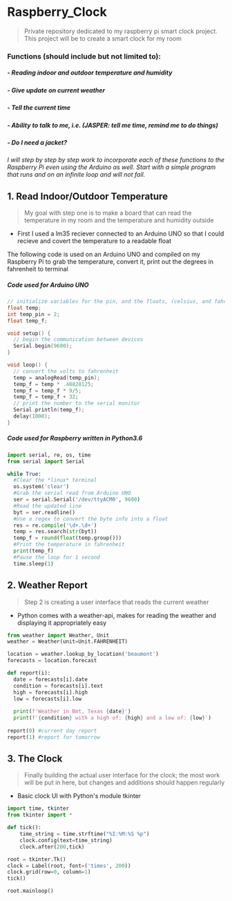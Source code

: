 # Raspberry_Clock
> Private repository dedicated to my raspberry pi smart clock project. 
> This project will be to create a smart clock for my room

### Functions (should include but not limited to):
  ##### - Reading indoor and outdoor temperature and humidity
  ##### - Give update on current weather
  ##### - Tell the current time
  ##### - Ability to talk to me, i.e. (JASPER: tell me time, remind me to do things)
  ##### - Do I need a jacket? 

*I will step by step by step work to incorporate each of these functions to the Raspberry Pi
even using the Arduino as well. Start with a simple program that runs and on an infinite
loop and will not fail.*

## 1. Read Indoor/Outdoor Temperature
> My goal with step one is to make a board that can read the temperature in my room and the temperature and humidity outside

- First I used a lm35 reciever connected to an Arduino UNO so that I could recieve and covert the temperature to a readable float

The following code is used on an Arduino UNO and compiled on my Raspberry Pi to grab the temperature, convert it, print out the degrees in fahrenheit to terminal
##### Code used for Arduino UNO
```C 
// initialize variables for the pin, and the floats, (celsius, and fahrenheit)
float temp;
int temp_pin = 2;
float temp_f;

void setup() {
  // begin the communication between devices
  Serial.begin(9600);
}

void loop() {
  // convert the volts to fahrenheit
  temp = analogRead(temp_pin);
  temp_f = temp * .48828125;
  temp_f = temp_f * 9/5;
  temp_f = temp_f + 32;
  // print the number to the serial monitor
  Serial.println(temp_f);
  delay(1000);
}
```
##### Code used for Raspberry written in Python3.6
```Python
import serial, re, os, time
from serial import Serial

while True:
  #Clear the *linux* terminal
  os.system('clear') 
  #Grab the serial read from Arduino UNO
  ser = serial.Serial('/dev/ttyACM0', 9600)
  #Read the updated line 
  byt = ser.readline()
  #Use a regex to convert the byte info into a float
  res = re.compile('\d+.\d+')
  temp = res.search(str(byt))
  temp_f = round(float(temp.group()))
  #Print the temperature in fahrenheit
  print(temp_f)
  #Pause the loop for 1 second
  time.sleep(1)
  ```
## 2. Weather Report
> Step 2 is creating a user interface that reads the current weather 

- Python comes with a weather-api, makes for reading the weather and displaying it appropriately easy

```Python
from weather import Weather, Unit
weather = Weather(unit=Unit.FAHRENHEIT)

location = weather.lookup_by_location('beaumont')
forecasts = location.forecast

def report(i):
  date = forecasts[i].date
  condition = forecasts[i].text
  high = forecasts[i].high
  low = forecasts[i].low
  
  print(f'Weather in Bmt, Texas {date}')
  print(f'{condition} with a high of: {high} and a low of: {low}')
  
report(0) #current day report
report(1) #report for tomorrow
```

## 3. The Clock
> Finally building the actual user interface for the clock; the most work will be put in here, but changes and additions should happen regularly

- Basic clock UI with Python's module tkinter

```Python
import time, tkinter
from tkinter import *

def tick():
    time_string = time.strftime("%I:%M:%S %p")
    clock.config(text=time_string)
    clock.after(200,tick)

root = tkinter.Tk()
clock = Label(root, font=('times', 200))
clock.grid(row=0, column=1)
tick()

root.mainloop()
```
